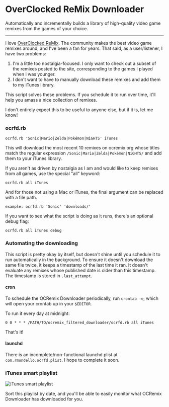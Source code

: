 # OverClocked ReMix Downloader

Automatically and incrementally builds a library of high-quality video game remixes from the games of your choice.

---

I love [OverClocked ReMix](http://ocremix.org/). The community makes the best video game remixes around, and I've been a fan for years. That said, as a user/listener, I have two problems:

1. I'm a little too nostalgia-focused. I only want to check out a subset of the remixes posted to the site, corresponding to the games I played when I was younger.
2. I don't want to have to manually download these remixes and add them to my iTunes library.

This script solves these problems. If you schedule it to run over time, it'll help you amass a nice collection of remixes.

I don't entirely expect this to be useful to anyone else, but if it is, let me know!

### ocrfd.rb

	ocrfd.rb 'Sonic|Mario|Zelda|Pokémon|NiGHTS' iTunes

This will download the most recent 10 remixes on ocremix.org whose titles match the regular expression `/Sonic|Mario|Zelda|Pokémon|NiGHTS/` and add them to your iTunes library.

If you aren't as driven by nostalgia as I am and would like to keep remixes from all games, use the special "all" keyword:

	ocrfd.rb all iTunes

And for those not using a Mac or iTunes, the final argument can be replaced with a file path.

	example: ocrfd.rb 'Sonic' 'downloads/'

If you want to see what the script is doing as it runs, there's an optional debug flag:

	ocrfd.rb all iTunes debug

### Automating the downloading

This script is pretty okay by itself, but doesn't shine until you schedule it to run automatically in the background. To ensure it doesn't download the same file twice, it keeps a timestamp of the last time it ran. It doesn't evaluate any remixes whose published date is older than this timestamp. The timestamp is stored in `.last_attempt`.

#### cron

To schedule the OCRemix Downloader periodically, run `crontab -e`, which will open your crontab up in your `$EDITOR`.

To run it every day at midnight:

	0 0 * * * /PATH/TO/ocremix_filtered_downloader/ocrfd.rb all iTunes

That's it!

#### launchd

There is an incomplete/non-functional launchd plist at `com.rmondello.ocrfd.plist`. I hope to complete it soon.

### iTunes smart playlist

![iTunes smart playlist](https://github.com/rmondello/OverClocked-ReMix-Downloader/raw/master/smart_playlist.png)

Sort this playlist by date, and you'll be able to easily monitor what OCRemix Downloader has downloaded for you.
